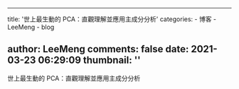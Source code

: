
---
title: '世上最生動的 PCA：直觀理解並應用主成分分析'
categories: 
    - 博客
    - LeeMeng
    - blog

author: LeeMeng
comments: false
date: 2021-03-23 06:29:09
thumbnail: ''
---

<div>   
世上最生動的 PCA：直觀理解並應用主成分分析  
</div>
            